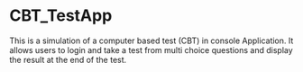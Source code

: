 # CBT_TestApp
This is a simulation of a computer based test (CBT) in console Application. It allows users to login and take a test from multi choice questions and display the result at the end of the test.
